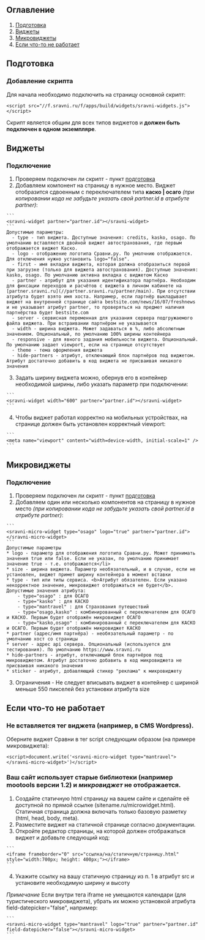 ## Оглавление
1. [Подготовка](#start)
2. [Виджеты](#widgets)
3. [Микровиджеты](#microwidgets)
4. [Если что-то не работает](#solutions)

## <a name='start'>Подготовка</a>
### Добавление скрипта
  Для начала необходимо подключить на страницу основной скрипт:
  
  ```
  <script src="//f.sravni.ru/f/apps/build/widgets/sravni-widgets.js"></script>
  ```
  Скрипт является общим для всех типов виджетов и **должен быть подключен в одном экземпляре**.
  
## <a name='widgets'>Виджеты</a>
### Подключение
  1. Проверяем подключен ли скрипт - пункт [подготовка](#start)
  2. Добавляем компонент на страницу в нужное место. 
    Виджет отобразится сдвоенным с переключателем типа **каско | осаго** *(при копировании кода не забудьте указать свой partner.id в атрибуте partner)*:

    ```
    <sravni-widget partner="partner.id"></sravni-widget>
    ```
    Допустимые параметры:
      - type - тип виджета. Доступные значения: credits, kasko, osago. По умолчанию вставляется двойной виджет автострахования, где первым отображается виджет Каско.
      - logo - отображение логотипа Сравни.ру. По умолчнию отображается. Для отключения нужно установить logo="false".
      - first - имя вкладки виджета, которая должна отобразиться первой при загрузке (только для виджета автострахования). Доступные значения: kasko, osago. По умолчанию активна вкладка с виджетом Каско
      - partner - атрибут для указания идентификатора партнёра. Необходим для фиксации переходов и расчётов с виджета в личном кабинете на [partner.sravni.ru](//partner.sravni.ru/partner/main). При отсутствии атрибута будет взято имя хоста. Например, если партнёр выкладывает виджет на внутренней странице сайта bestsite.com/news/16/07/freshnews и не указывает атрибут partner, то проверяться на предмет наличия партнёрства будет bestsite.com
      - server - сервисная переменная для указания сервера подгружаемого файла виджета. При встраивании партнёром не указывается
      - width - ширина виджета. Может задаваться в %, либо абсолютным значением. Опциональный, по умолчанию 100% ширины контейнера
      - responsive - для явного задания мобильности виджета. Опциональный. По умолчанию задает viewport, если на странице отсутствует
      - theme - тема оформления виджета
      - hide-partners - атрибут, отключающий блок партнёров под виджетом. Атрибут достаточно добавить в код виджета не присваивая никакого значения
  3. Задать ширину виджета можно, обернув его в контейнер необходимой ширины, либо указать параметр при подключении:
   
    ```
    <sravni-widget width="600" partner="partner.id"></sravni-widget>
    ```
  4. Чтобы виджет работал корректно на мобильных устройствах, на странице должен быть установлен корректный viewport:
  
    ```
    <meta name="viewport" content="width=device-width, initial-scale=1" />
    ```

## <a name='microwidgets'>Микровиджеты</a>
### Подключение
  1. Проверяем подключен ли скрипт - пункт [подготовка](#start)
  2. Добавляем один или несколько компонентов на страницу в нужное место *(при копировании кода не забудьте указать свой partner.id в атрибуте partner)*:
  
    ```
    <sravni-micro-widget type="osago" logo="true" partner="partner.id"></sravni-micro-widget>
    ```
    Допустимые параметры
    * logo - параметр для отображения логотипа Сравни.ру. Может принимать значения true или false. Если не указан, по умолчанию принимает значение true - т.е. отображается</li>
    * size - ширина виджета. Параметр необязательный, и в случае, если не установлен, виджет примет ширину контейнера в момент вставки
    * type - тип или типы сервиса. <b>Атрибут обязателен. Если указано некорректное значение, микровиджет отображаться не будет</b>. Допустимые значения атрибута:
        - type="osago" : для ОСАГО
        - type="kasko" : для КАСКО
        - type="mantravel" : для Страхования путешествий
        - type="osago,kasko" : комбинированный с переключателем для ОСАГО и КАСКО. Первым будет отображён микровиджет ОСАГО
        - type="kasko,osago" : комбинированный с переключателем для КАСКО и ОСАГО. Первым будет отображён микровиджет КАСКО
    * partner (адрес/имя партнёра) - необязательный параметр - по умолчанию хост со страницы
    * server - адрес api сервера. Опциональный (используется для тестирования). По умолчанию https://www.sravni.ru
    * hide-partners - атрибут, отключающий блок партнёров под микровиджетом. Атрибут достаточно добавить в код микровиджета не присваивая никакого значения
    * sticker - атрибут, добавляющий стикер "реклама" к микровиджету
  3. Ограничения
    - Не следует вписывать виджет в контейнер с шириной меньше 550 пикселей без установки атрибута size
  
## <a name='solutions'>Если что-то не работает</a>
### Не вставляется тег виджета (например, в CMS Wordpress). 
  Оберните виджет Сравни в тег script следующим образом (на примере микровиджета):

  ```
  <script>document.write('<sravni-micro-widget type="mantravel"></sravni-micro-widget>')</script>
  ```
### Ваш сайт использует старые библиотеки (например mootools версии 1.2) и *микровиджет* не отображается. 
  1. Создайте статичную html страницу на вашем сайте и сделайте её доступной по прямой ссылке (sitename.ru/microwidget.html). Статичная страница должна включать только базовую разметку (html, head, body, meta).
  2. Разместите виджет на статичной странице согласно документации.
  3. Откройте редактор страницы, на которой должен отображаться виджет и добавьте следующий код:
  
    ```
    <iframe frameborder="0" src="ссылка/на/статичную/страницу.html" style="width:700px; height: 400px;"></iframe>
    ```
  4. Укажите ссылку на вашу статичную страницу из п. 1 в атрибут src и установите необходимую ширину и высоту
  
  *Примечание* 
    Если внутри тега iframe не умещаются календари (для туристического микровиджета), убрать их можно установкой атрибута field-datepicker="false", например:

    ```
    <sravni-micro-widget type="mantravel" logo="true" partner="partner.id" field-datepicker="false"></sravni-micro-widget>
    ```
